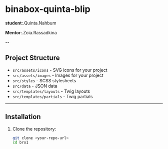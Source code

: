 # binabox-quinta-blip

**student**:.Quinta.Nahbum

**Mentor**:.Zoia.Rassadkina

--

## Project Structure

- `src/assets/icons` - SVG icons for your project  
- `src/assets/images` - Images for your project  
- `src/styles` - SCSS stylesheets  
- `src/data` - JSON data  
- `src/templates/layouts` - Twig layouts  
- `src/templates/partials` - Twig partials  

---

## Installation

1. Clone the repository:
   ```bash
   git clone <your-repo-url>
   cd bro1